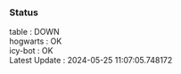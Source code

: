 ### Status


table : DOWN  
hogwarts : OK  
icy-bot : OK  
Latest Update : 2024-05-25 11:07:05.748172
